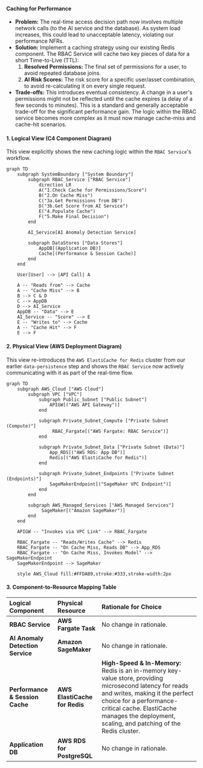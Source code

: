 #### Caching for Performance

*   **Problem:** The real-time access decision path now involves multiple network calls (to the AI service and the database). As system load increases, this could lead to unacceptable latency, violating our performance NFRs.
*   **Solution:** Implement a caching strategy using our existing Redis component. The RBAC Service will cache two key pieces of data for a short Time-to-Live (TTL):
    1.  **Resolved Permissions:** The final set of permissions for a user, to avoid repeated database joins.
    2.  **AI Risk Scores:** The risk score for a specific user/asset combination, to avoid re-calculating it on every single request.
*   **Trade-offs:** This introduces eventual consistency. A change in a user's permissions might not be reflected until the cache expires (a delay of a few seconds to minutes). This is a standard and generally acceptable trade-off for the significant performance gain. The logic within the RBAC service becomes more complex as it must now manage cache-miss and cache-hit scenarios.

#### 1. Logical View (C4 Component Diagram)

This view explicitly shows the new caching logic within the `RBAC Service`'s workflow.

```mermaid
graph TD
    subgraph SystemBoundary ["System Boundary"]
        subgraph RBAC_Service ["RBAC Service"]
            direction LR
            A("1.Check Cache for Permissions/Score")
            B("2.On Cache Miss")
            C("3a.Get Permissions from DB")
            D("3b.Get Score from AI Service")
            E("4.Populate Cache")
            F("5.Make Final Decision")
        end

        AI_Service[AI Anomaly Detection Service]

        subgraph DataStores ["Data Stores"]
            AppDB[(Application DB)]
            Cache[(Performance & Session Cache)]
        end
    end

    User[User] --> |API Call| A

    A -- "Reads from" --> Cache
    A -- "Cache Miss" --> B
    B --> C & D
    C --> AppDB
    D --> AI_Service
    AppDB -- "Data" --> E
    AI_Service -- "Score" --> E
    E -- "Writes to" --> Cache
    A -- "Cache Hit" --> F
    E --> F
```

#### 2. Physical View (AWS Deployment Diagram)

This view re-introduces the `AWS ElastiCache for Redis` cluster from our earlier `data-persistence` step and shows the `RBAC Service` now actively communicating with it as part of the real-time flow.

```mermaid
graph TD
    subgraph AWS_Cloud ["AWS Cloud"]
        subgraph VPC ["VPC"]
            subgraph Public_Subnet ["Public Subnet"]
                APIGW[("AWS API Gateway")]
            end
            
            subgraph Private_Subnet_Compute ["Private Subnet (Compute)"]
                 RBAC_Fargate[("AWS Fargate: RBAC Service")]
            end

            subgraph Private_Subnet_Data ["Private Subnet (Data)"]
                App_RDS[("AWS RDS: App DB")]
                Redis[("AWS ElastiCache for Redis")]
            end
            
            subgraph Private_Subnet_Endpoints ["Private Subnet (Endpoints)"]
                SageMakerEndpoint[("SageMaker VPC Endpoint")]
            end
        end
        
        subgraph AWS_Managed_Services ["AWS Managed Services"]
             SageMaker[("Amazon SageMaker")]
        end
    end

    APIGW -- "Invokes via VPC Link" --> RBAC_Fargate
    
    RBAC_Fargate -- "Reads/Writes Cache" --> Redis
    RBAC_Fargate -- "On Cache Miss, Reads DB" --> App_RDS
    RBAC_Fargate -- "On Cache Miss, Invokes Model" --> SageMakerEndpoint
    SageMakerEndpoint --> SageMaker
    
    style AWS_Cloud fill:#FFDAB9,stroke:#333,stroke-width:2px
```

#### 3. Component-to-Resource Mapping Table

| Logical Component | Physical Resource | Rationale for Choice |
| :--- | :--- | :--- |
| **RBAC Service** | **AWS Fargate Task** | No change in rationale. |
| **AI Anomaly Detection Service**| **Amazon SageMaker** | No change in rationale. |
| **Performance & Session Cache**| **AWS ElastiCache for Redis** | **High-Speed & In-Memory:** Redis is an in-memory key-value store, providing microsecond latency for reads and writes, making it the perfect choice for a performance-critical cache. ElastiCache manages the deployment, scaling, and patching of the Redis cluster. |
| **Application DB** | **AWS RDS for PostgreSQL** | No change in rationale. |
